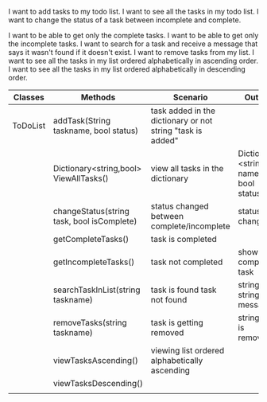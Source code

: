 


I want to add tasks to my todo list.
I want to see all the tasks in my todo list.
I want to change the status of a task between incomplete and complete.

I want to be able to get only the complete tasks.
I want to be able to get only the incomplete tasks.
I want to search for a task and receive a message that says it wasn't found if it doesn't exist.
I want to remove tasks from my list.
I want to see all the tasks in my list ordered alphabetically in ascending order.
I want to see all the tasks in my list ordered alphabetically in descending order.

| Classes  | Methods                                    | Scenario                                      | Output                              |
|----------|--------------------------------------------|-----------------------------------------------|-------------------------------------|
| ToDoList | addTask(String taskname, bool status)|     task added in the dictionary or not                string "task is added"              |
|          | Dictionary<string,bool> ViewAllTasks()     | view all tasks in the dictionary              |Dictionary <string name, bool status>|
|          | changeStatus(string task, bool isComplete) | status changed between complete/incomplete    | status is changed                   |
|          | getCompleteTasks()                         | task is completed                             |  |
|          | getIncompleteTasks()                       | task not completed                            | show not completed task             |
|          | searchTaskInList(string taskname)          | task is found task not found                  | string task string message          |
|          | removeTasks(string taskname)               | task is getting removed                       | string task is removed              |
|          | viewTasksAscending()                       | viewing list ordered alphabetically ascending |                                     |
|          | viewTasksDescending()                      |                                               |                                     |
|          |                                            |                                               |                                     |

